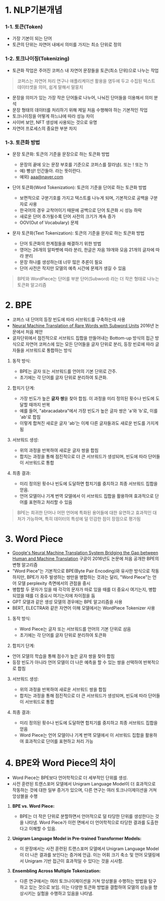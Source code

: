 # **1. NLP기본개념**

### 1-1. 토큰(Token)
- 가장 기본이 되는 단어
- 토큰의 단위는 자연어 내에서 의미를 가지는 최소 단위로 정의
### 1-2. 토크나이징(Tokenizing)
- 토큰화 작업은 주어진 코퍼스 내 자연어 문장들을 토큰(최소 단위)으로 나누는 작업

> 코퍼스는 자연어 처리 연구나 애플리케이션 활용을 염두에 두고 수집된 텍스트 데이터셋을 의미, 쉽게 말해서 말뭉치

- 문장을 의미가 있는 가장 작은 단어들로 나누어, 나눠진 단어들을 이용해서 의미 분석
- 문장 형태의 데이터를 처리하기 위해 제일 처음 수행해야 하는 기본적인 작업
- 토크나이징을 어떻게 하느냐에 따라 성능 차이
- 사이버 보안, NFT 생성에 사용되는 것으로 유명
- 자연어 프로세스의 중요한 부분 차지

### 1-3. 토큰화 방법
- 문장 토큰화: 토큰의 기준을 문장으로 하는 토큰화 방법
    - 문장의 끝에 오는 문장 부호를 기준으로 코퍼스를 잘라냄(. 또는 ! 또는 ?)
    - 예) 빵상! 인간들아. 라는 뜻이란다.
    - 예외) aaa@naver.com

- 단어 토큰화(Word Tokenization): 토큰의 기준을 단어로 하는 토큰화 방법
    - 보편적으로 구분기호를 가지고 텍스트를 나누게 되며, 기본적으로 공백을 구분자로 사용
    - 한국어의 경우 교착어이기 때문에 공백으로 단어 토큰화 시 성능 하락
    - 새로운 단어 추가될수록 단어 사전의 크기가 계속 증가
    - OOV(Out of Vocabulary) 문제

- 문자 토큰화(Text Tokenization): 토큰의 기준을 문자로 하는 토큰화 방법
    - 단어 토큰화의 한계점들을 해결하기 위한 방법
    - 영어는 26개의 알파벳에 따라 분리, 한글은 자음 19개와 모음 21개의 글자에 따라 분리
    - 문장 하나를 생성하는데 너무 많은 추론이 필요
    - 단어 사전은 작지만 모델의 예측 시간에 문제가 생길 수 있음


> BPE와 WordPiece는 단어를 부분 단어(Subword) 라는 더 작은 형태로 나누는 토큰화 알고리즘



# **2. BPE**

- 코퍼스 내 단어의 등장 빈도에 따라 서브워드를 구축하는데 사용
- [Neural Machine Translation of Rare Words with Subword Units](https://arxiv.org/abs/1508.07909) 2016년 논문에서 처음 제안
- 글자단위에서 점진적으로 서브워드 집합을 만들어내는  Bottom-up 방식의 접근 방식으로 자연어 코퍼스에 있는 모든 단어들을 글자 단위로 분리, 등장 빈로에 따라 글자들을 서브워드로 통합하는 방식



1. 동작 방식:
   - BPE는 글자 또는 서브워드를 언어의 기본 단위로 간주.
   - 초기에는 각 단어를 글자 단위로 분리하여 토큰화.

2. 합치기 단계:
   - 가장 빈도가 높은 **글자 쌍**을 찾아 합침. 이 과정을 미리 정의된 횟수나 빈도에 도달할 때까지 반복
   - 예를 들어, "abracadabra"에서 가장 빈도가 높은 글자 쌍은 'a'와 'b'로, 이를 'ab'로 합침
   - 이렇게 합쳐진 새로운 글자 'ab'는 이제 다른 글자들과도 새로운 빈도를 가지게 됨

3. 서브워드 생성:
   - 위의 과정을 반복하여 새로운 글자 쌍을 합침
   - 합치는 과정을 통해 점진적으로 더 큰 서브워드가 생성되며, 빈도에 따라 단어들이 서브워드로 통합

4. 최종 결과:
   - 미리 정의된 횟수나 빈도에 도달하면 합치기를 중지하고 최종 서브워드 집합을 얻음.
   - 언어 모델이나 기계 번역 모델에서 이 서브워드 집합을 활용하여 효과적으로 단어를 표현하고 처리할 수 있음

> BPE는 희귀한 단어나 어떤 언어에 특화된 용어들에 대한 유연하고 효과적인 대처가 가능하며, 특히 데이터의 특성에 덜 민감한 점이 장점으로 평가됨





# **3. Word Piece**
- [Google's Neural Machine Translation System Bridging the Gap between Human and Machine Translation](https://arxiv.org/abs/1609.08144) 구글이 2016년도 논문에 처음 공개한 BPE의 변형 알고리즘
- "Word Piece"는 기본적으로 BPE(Byte Pair Encoding)와 유사한 방식으로 작동하지만, BPE가 자주 발생하는 쌍만을 병합하는 것과는 달리, "Word Piece"는 언어 모델 perplexity 측면에서의 관점을 중시
- 병합할 두 문자가 있을 때 각각의 문자가 따로 있을 때를 더 중요시 여기는지, 병합되었을 때를 더 중요시 여기는지에 차이점을 둠
- GPT 모델과 같은 생성 모델의 경우에는 BPE 알고리즘을 사용
- BERT, ELECTRA와 같은 자연어 이해 모델에서는 WordPiece Tokenizer 사용





1. 동작 방식:
   - Word Piece는 글자 또는 서브워드를 언어의 기본 단위로 삼음
   - 초기에는 각 단어를 글자 단위로 분리하여 토큰화

2. 합치기 단계:
- 언어 모델의 학습을 통해 점수가 높은 글자 쌍을 찾아 합침
- 등장 빈도가 아니라 언어 모델이 더 나은 예측을 할 수 있는 쌍을 선택하여 반복적으로 합침

3. 서브워드 생성:
   - 위의 과정을 반복하여 새로운 서브워드 쌍을 합침
   - 합치는 과정을 통해 점진적으로 더 큰 서브워드가 생성되며, 빈도에 따라 단어들이 서브워드로 통합

4. 최종 결과:
   - 미리 정의된 횟수나 빈도에 도달하면 합치기를 중지하고 최종 서브워드 집합을 얻음
   - Word Piece는 언어 모델이나 기계 번역 모델에서 이 서브워드 집합을 활용하여 효과적으로 단어를 표현하고 처리 가능





# **4. BPE와 Word Piece의 차이**
- Word Piece는 BPE보다 언어학적으로 더 세부적인 단위를 생성.
- 사전 훈련된 트랜스포머 모델에서 Unigram Language Model이 더 효과적으로 작동하는 것에 대한 일부 증거가 있으며, 다른 연구는 여러 토크나이제이션을 거쳐 앙상블을 수행

1. **BPE vs. Word Piece:**
   - BPE는 더 작은 단위로 분할하면서 언어적으로 덜 타당한 단위를 생성한다는 것을 나타냄. Word Piece가 이런 면에서 더 언어학적으로 타당한 결과를 도출한다고 이해할 수 있음.

2. **Unigram Language Model in Pre-trained Transformer Models:**
   - 이 문장에서는 사전 훈련된 트랜스포머 모델에서 Unigram Language Model이 더 나은 결과를 보인다는 증거에 언급. 이는 어휘 크기 축소 및 언어 모델링에서 Unigram 기반 접근이 효과적일 수 있다는 것을 시사함.

3. **Ensembling Across Multiple Tokenization:**
   - 다른 연구에서는 여러 토크나이제이션을 거쳐 앙상블을 수행하는 방법을 탐구하고 있는 것으로 보임. 이는 다양한 토큰화 방법을 결합하여 모델의 성능을 향상시키는 실험을 수행하고 있음을 나타냄.




